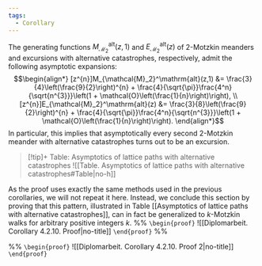 ```yaml
---
tags:
  - Corollary
---
```

The generating functions $M_{\mathcal{M}_2}^\mathrm{alt}(z,1)$ and $E_{\mathcal{M}_2}^\mathrm{alt}(z)$ of 2-Motzkin meanders and excursions with alternative catastrophes, respectively, admit the following asymptotic expansions: 
$$\begin{align*}
[z^{n}]M_{\mathcal{M}_2}^\mathrm{alt}(z,1) &= \frac{3}{4}\left(\frac{9}{2}\right)^{n} + \frac{4}{\sqrt{\pi}}\frac{4^n}{\sqrt{n^{3}}}\left(1 + \mathcal{O}\left(\frac{1}{n}\right)\right), \\
[z^{n}]E_{\mathcal{M}_2}^\mathrm{alt}(z) &= \frac{3}{8}\left(\frac{9}{2}\right)^{n} + \frac{4}{\sqrt{\pi}}\frac{4^n}{\sqrt{n^{3}}}\left(1 + \mathcal{O}\left(\frac{1}{n}\right)\right).
\end{align*}$$
In particular, this implies that asymptotically every second 2-Motzkin meander with alternative catastrophes turns out to be an excursion.
> [!tip]+ Table: Asymptotics of lattice paths with alternative catastrophes
> ![[Table. Asymptotics of lattice paths with alternative catastrophes#Table|no-h]]

As the proof uses exactly the same methods used in the previous corollaries, we will not repeat it here. Instead, we conclude this section by proving that this pattern, illustrated in Table [[Asymptotics of lattice paths with alternative catastrophes]], can in fact be generalized to $k$-Motzkin walks for arbitrary positive integers $k$.
%%
`\begin{proof}`
![[Diplomarbeit. Corollary 4.2.10. Proof|no-title]]
`\end{proof}`
%%

%%
`\begin{proof}`
![[Diplomarbeit. Corollary 4.2.10. Proof 2|no-title]]
`\end{proof}`
